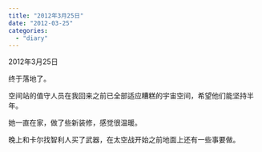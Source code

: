 ```yaml
---
title: "2012年3月25日"
date: "2012-03-25"
categories: 
  - "diary"
---
```


2012年3月25日

终于落地了。

空间站的值守人员在我回来之前已全部适应糟糕的宇宙空间，希望他们能坚持半年。

她一直在家，做了些新装修，感觉很温暖。

晚上和卡尔找智利人买了武器，在太空战开始之前地面上还有一些事要做。
